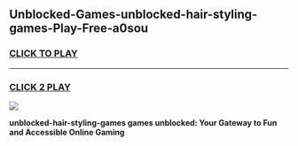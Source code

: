 
## Unblocked-Games-unblocked-hair-styling-games-Play-Free-a0sou
<h3>
<a href="https://premium76.site?title=unblocked-hair-styling-games&ref=17A">CLICK TO PLAY</a></h3>
<hr>

<h3>
<a href="https://premium76.site?title=unblocked-hair-styling-games&ref=17A">CLICK 2 PLAY</a>
  
</h3>

<a href="https://premium76.site?title=unblocked-hair-styling-games&ref=17A"><img src="https://clearcache.store/games.png"></a>


**unblocked-hair-styling-games games unblocked: Your Gateway to Fun and Accessible Online Gaming**
